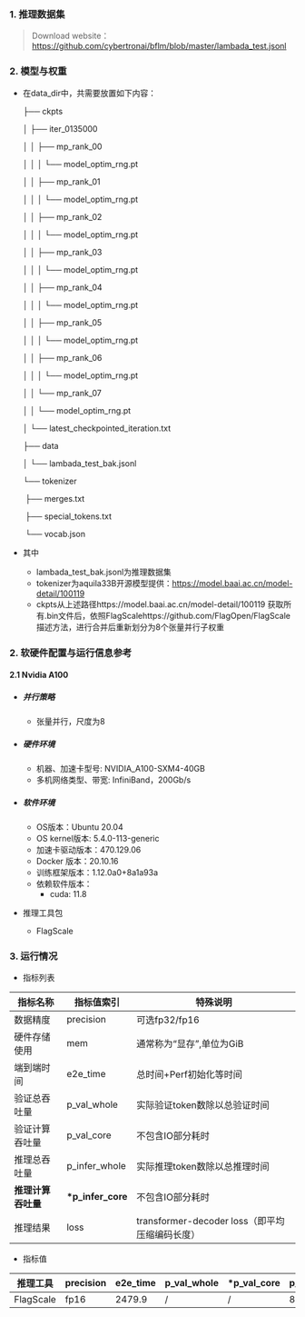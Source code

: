 ### 1. 推理数据集
> Download website：https://github.com/cybertronai/bflm/blob/master/lambada_test.jsonl


### 2. 模型与权重

* 在data_dir中，共需要放置如下内容：

  ├── ckpts

  │   ├── iter_0135000

  │   │   ├── mp_rank_00

  │   │   │   └── model_optim_rng.pt

  │   │   ├── mp_rank_01

  │   │   │   └── model_optim_rng.pt

  │   │   ├── mp_rank_02

  │   │   │   └── model_optim_rng.pt

  │   │   ├── mp_rank_03

  │   │   │   └── model_optim_rng.pt

  │   │   ├── mp_rank_04

  │   │   │   └── model_optim_rng.pt

  │   │   ├── mp_rank_05

  │   │   │   └── model_optim_rng.pt

  │   │   ├── mp_rank_06

  │   │   │   └── model_optim_rng.pt

  │   │   └── mp_rank_07

  │   │       └── model_optim_rng.pt

  │   └── latest_checkpointed_iteration.txt

  ├── data

  │   └── lambada_test_bak.jsonl

  └── tokenizer

  ​    ├── merges.txt

  ​    ├── special_tokens.txt

  ​    └── vocab.json

* 其中

  * lambada_test_bak.jsonl为推理数据集
  * tokenizer为aquila33B开源模型提供：https://model.baai.ac.cn/model-detail/100119
  * ckpts从上述路径https://model.baai.ac.cn/model-detail/100119 获取所有.bin文件后，依照FlagScalehttps://github.com/FlagOpen/FlagScale 描述方法，进行合并后重新划分为8个张量并行子权重

### 2. 软硬件配置与运行信息参考

#### 2.1 Nvidia A100


- ##### 并行策略

   - 张量并行，尺度为8

- ##### 硬件环境
    - 机器、加速卡型号: NVIDIA_A100-SXM4-40GB
    - 多机网络类型、带宽: InfiniBand，200Gb/s
    
- ##### 软件环境
   - OS版本：Ubuntu 20.04
   - OS kernel版本: 5.4.0-113-generic
   - 加速卡驱动版本：470.129.06
   - Docker 版本：20.10.16
   - 训练框架版本：1.12.0a0+8a1a93a
   - 依赖软件版本：
     - cuda: 11.8

- 推理工具包
  
   - FlagScale

### 3. 运行情况




* 指标列表

| 指标名称           | 指标值索引       | 特殊说明                                     |
| ------------------ | ---------------- | -------------------------------------------- |
| 数据精度           | precision        | 可选fp32/fp16                                |
| 硬件存储使用       | mem              | 通常称为“显存”,单位为GiB                     |
| 端到端时间         | e2e_time         | 总时间+Perf初始化等时间                      |
| 验证总吞吐量       | p_val_whole      | 实际验证token数除以总验证时间                 |
| 验证计算吞吐量     | p_val_core       | 不包含IO部分耗时                             |
| 推理总吞吐量       | p_infer_whole    | 实际推理token数除以总推理时间                 |
| **推理计算吞吐量** | **\*p_infer_core** | 不包含IO部分耗时                             |
| 推理结果           | loss | transformer-decoder loss（即平均压缩编码长度） |

* 指标值

| 推理工具  | precision | e2e_time | p_val_whole | \*p_val_core | p_infer_whole | \*p_infer_core |\*MFU| loss        | mem        |
| ----------- | --------- | -------- | ----------- | ---------- | ------------- | ------------ |  ------------ |----------- | ---------- |
| FlagScale | fp16   | 2479.9 | /           |  /  | 8711 | 8724 |23.8%| 3.0075 | 12.3/40.0 |
